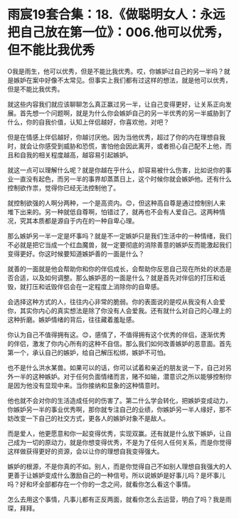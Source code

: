 # 雨宸19套合集：18.《做聪明女人：永远把自己放在第一位》：006.他可以优秀，但不能比我优秀

O我是雨生，他可以优秀，但是不能比我优秀。哎，你嫉妒过自己的另一半吗？就是嫉妒在案中好像不太常见。但事实上我们都有过这样的想法，就是他可以优秀，但是不能比我优秀。

就这些内容我们就应该聊聊怎么真正赢过另一半，让自己变得更好，让关系正向发展。首先想一个问题啊，就是为什么你会嫉妒自己的另一半优秀的另一半威胁到了什么，你的自我价值，认知上伴侣越好，你喜欢他，对吧？

但是在情感上伴侣越好，你越讨厌他。因为当他优秀，超过了你的内在理想自我时，就会让你感受到威胁和恐慌，害怕他会因此离开，或者担心自己配不上他，而且和自我的相关程度越高，越容易引起嫉妒。

就这一点可以理解什么呢？就是你越在乎什么，却容易被什么伤害，比如说你的事业一直没有起色，而另一半的事界却蒸蒸日上，这个时候你就会嫉妒他。还有什么控制欲作祟，觉得你已经无法控制他了。

就控制欲强的人啊分两种，一个是高资内。😊，但这种高自尊是通过控制别人来堆下出来的。另一种就低自尊啊，怕错过了，就再也不会有人爱自己。这两种情况，究其本质都是源自于内在的一种自卑心理。

那么嫉妒另一半一定是坏事吗？就是不一定嫉妒只是我们生活中的一种情绪，我们不必就是把它当成一个红血魔兽，就一定要彻底的消除善意的嫉妒反而能激起我们变得更好。你这时候要知道嫉妒善的一面是什么？

就善的一面就是他会帮助你和你的伴侣成长，会帮助你反思自己现在所处的状态是否合适，以及如何调整。那么嫉妒恶的一面是什么？就是首先对伴侣的打压和诋毁，就打压和诋毁伴侣会在一定程度上消除你的自卑感。

会选择这种方式的人，往往内心非常的脆弱。你的表面说的是哎从我没有人会爱你，其实你内心的真实想法是除了你没有人会爱我。还有就什么对自己的心理上的这种折磨。嫉妒情绪的背后，往往藏着羞耻感。

你认为自己不值得拥有这。😊，感情了，不值得拥有这个优秀的伴侣，逐渐优秀的伴侣，激发了你内心所有的这种不自信。那么我们如何改善嫉妒的恶意面。首先第一个，承认自己的嫉妒，给自己解压松绑，嫉妒不可怕。

也不是什么洪水某兽。如果可以的话，你可以试着和亲近的朋友说一下，自己对另外一半的这种嫉妒。对于任何负面情绪而言，赌不如输，潜意识之所以能够控制你是因为他没有显现中来。当你接纳和显象的这种情意时。

他也就不会对你的生活造成任何的伤害了。第二什么学会转化，把嫉妒变成动力，你嫉妒另一半的事业优秀啊，那你就专注自己的业绩，你嫉妒另一半人缘好，那不妨改变一下自己的社交方式，更各人的嫉妒对象不是敌人。

而是爱人，他更愿意和你一起变得优秀，实现双赢。还有就是什么放下嫉妒，让自己成为一切的原动力，就是你想变得优秀，不是为了任何人任何关系，而是你觉得这样做获得更好的资源，会以让你的理想自我变得强大。

嫉妒的根源，不是你真的不如。别人，而是你觉得自己不如别人理想自我强大的人更善于让嫉妒变成什么激励自己的一种信号。所以说嫉妒是好事儿吗？是坏事儿吗？好和坏全部都存在一个你的一念之间，就看你怎么看这个事情。

怎么去用这个事情，凡事儿都有正反两面，就看你怎么去运营，明白了吗？我是雨琛，拜拜。